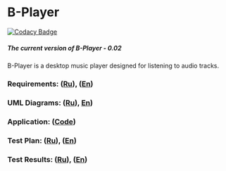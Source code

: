 # B-Player

[![Codacy Badge](https://api.codacy.com/project/badge/Grade/a204856f4a1043e9ad9ed752844bd8bf)](https://app.codacy.com/manual/steppbol/b-player?utm_source=github.com&utm_medium=referral&utm_content=steppbol/b-player&utm_campaign=Badge_Grade_Dashboard)

##### The current version of B-Player - 0.02
B-Player is a desktop music player designed for listening to audio tracks.
### Requirements: ([Ru](https://github.com/steppbol/B-Player/blob/master/documentation/SRS.md)), ([En](https://github.com/steppbol/B-Player/blob/master/documentation/SRS(EN).md))
### UML Diagrams: ([Ru](https://github.com/steppbol/B-Player/blob/master/documentation/uml-diagrams/README.md)), [En](https://github.com/steppbol/B-Player/blob/master/documentation/uml-diagrams(EN)/README.md))
### Application: ([Code](https://github.com/steppbol/B-Player/tree/master/src))
### Test Plan: ([Ru](https://github.com/steppbol/B-Player/blob/master/documentation/test-plan/TestPlan.md)), ([En](https://github.com/steppbol/B-Player/blob/master/documentation/test-plan/TestPlan(En).md))
### Test Results: ([Ru](https://github.com/steppbol/B-Player/blob/master/documentation/test-plan/TestResults.md)), ([En](https://github.com/steppbol/B-Player/blob/master/documentation/test-plan/TestResults(En).md))
